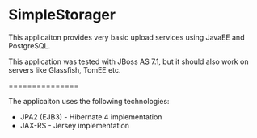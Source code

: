 SimpleStorager
==============

This applicaiton provides very basic upload services using JavaEE and PostgreSQL.

This application was tested with JBoss AS 7.1, but it should also work on servers like Glassfish, TomEE etc.

===============

The applicaiton uses the following technologies:
 - JPA2 (EJB3) - Hibernate 4 implementation
 - JAX-RS - Jersey implementation